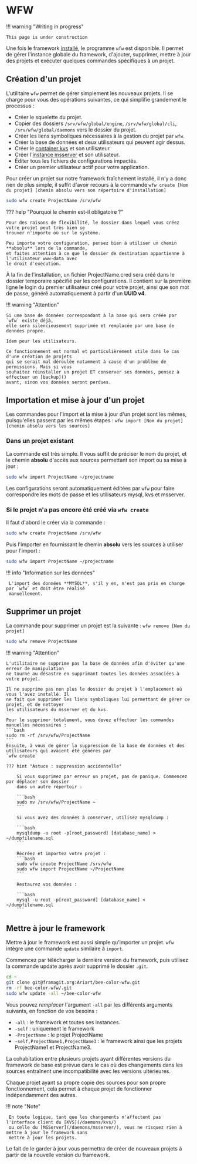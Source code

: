 # WFW

!!! warning "Writing in progress"

	This page is under construction

Une fois le framework [installé](general/start), le programme `wfw` est disponible. Il permet de
gérer l'instance globale du framework, d'ajouter, supprimer, mettre à jour des projets et exécuter
quelques commandes spécifiques à un projet.

## Création d'un projet

L'utilitaire `wfw` permet de gérer simplement les nouveaux projets.
Il se charge pour vous des opérations suivantes, ce qui simplifie grandement le processus :

- Créer le squelette du projet.
- Copier des dossiers `/srv/wfw/global/engine`, `/srv/wfw/global/cli`, `/srv/wfw/global/daemons` vers le dossier du
projet.
- Créer les liens symboliques nécessaires à la gestion du projet par `wfw`.
- Créer la base de données et deux utilisateurs qui peuvent agir dessus.
- Créer le [container kvs](daemons/kvs) et son utilisateur.
- Créer l'[instance msserver](daemons/msserver) et son utilisateur.
- Éditer tous les fichiers de configurations impactés.
- Créer un premier utilisateur actif pour votre application.

Pour créer un projet sur notre framework fraîchement installé, il n'y a donc rien de plus simple, il suffit
 d'avoir recours à la commande `wfw create [Nom du projet] [chemin absolu vers son répertoire d'installation]`

``` bash
sudo wfw create ProjectName /srv/wfw
```

??? help "Pourquoi le chemin est-il obligatoire ?"

    Pour des raisons de flexibilité, le dossier dans lequel vous créez votre projet peut très bien se
    trouver n'importe où sur le système.

    Peu importe votre configuration, pensez bien à utiliser un chemin **absolu** lors de la commande,
    et faites attention à ce que le dossier de destination appartienne à l'utilisateur www-data avec
    le droit d'exécution.

À la fin de l'installation, un fichier ProjectName.cred sera créé dans le dossier temporaire spécifié par les
configurations.
Il contient sur la première ligne le login du premier utilisateur créé pour votre projet,
 ainsi que son mot de passe, généré automatiquement à partir d'un **UUID v4**.

!!! warning "Attention"

    Si une base de données correspondant à la base qui sera créée par `wfw` existe déjà,
    elle sera silencieusement supprimée et remplacée par une base de données propre.

    Idem pour les utilisateurs.

    Ce fonctionnement est normal et particulièrement utile dans le cas d'une création de projets
    qui se serait mal déroulée notamment à cause d'un problème de permissions. Mais si vous
    souhaitez réinstaller un projet ET conserver ses données, pensez à effectuer un [backup]()
    avant, sinon vos données seront perdues.

## Importation et mise à jour d'un projet

Les commandes pour l'import et la mise à jour d'un projet sont les mêmes, puisqu'elles passent
par les mêmes étapes : `wfw import [Nom du projet] [chemin absolu vers les sources]`

### Dans un projet existant

La commande est très simple. Il vous suffit de préciser le nom du projet, et le chemin **absolu**
d'accès aux sources permettant son import ou sa mise à jour :
```bash
sudo wfw import ProjectName ~/projectname
```

Les configurations seront automatiquement éditées par `wfw` pour faire correspondre les mots
de passe et les utilisateurs mysql, kvs et msserver.


### Si le projet n'a pas encore été créé via `wfw create`

Il faut d'abord le créer via la commande :

```bash
sudo wfw create ProjectName /srv/wfw
```

Puis l'importer en fournissant le chemin **absolu** vers les sources à utiliser pour l'import :
```bash
sudo wfw import ProjectName ~/projectname
```

!!! info "Information sur les données"

	 L'import des données **MYSQL**, s'il y en, n'est pas pris en charge par `wfw` et doit être réalisé
	 manuellement.

## Supprimer un projet

La commande pour supprimer un projet est la suivante : `wfw remove [Nom du projet]`

```bash
sudo wfw remove ProjectName
```

!!! warning "Attention"

    L'utilitaire ne supprime pas la base de données afin d'éviter qu'une erreur de manipulation
    ne tourne au désastre en supprimant toutes les données associées à votre projet.

    Il ne supprime pas non plus le dossier du projet à l'emplacement où vous l'avez installé. Il
    ne fait que supprimer les liens symboliques lui permettant de gérer ce projet, et de nettoyer
    les utilisateurs du msserver et du kvs.

    Pour le supprimer totalement, vous devez effectuer les commandes manuelles nécessaires :
    ```bash
    sudo rm -rf /srv/wfw/ProjectName
    ```
    Ensuite, à vous de gérer la suppression de la base de données et des utilisateurs qui avaient été générés par
    `wfw create`

    ??? hint "Astuce : suppression accidentelle"

        Si vous supprimez par erreur un projet, pas de panique. Commencez par déplacer son dossier
        dans un autre répertoir :

        ```bash
        sudo mv /srv/wfw/ProjectName ~
        ```

        Si vous avez des données à conserver, utilisez mysqldump :

        ```bash
        mysqldump -u root -p[root_password] [database_name] > ~/dumpfilename.sql
        ```

        Récréez et importez votre projet :
        ```bash
        sudo wfw create ProjectName /srv/wfw
        sudo wfw import ProjectName ~/ProjectName
        ```

        Restaurez vos données :

        ```bash
        mysql -u root -p[root_password] [database_name] < ~/dumpfilename.sql
        ```

## Mettre à jour le framework

Mettre à jour le framework est aussi simple qu'importer un projet. `wfw` intègre une commande `update`
similaire à `import`.

Commencez par télécharger la dernière version du framework, puis utilisez la commande update après
avoir supprimé le dossier `.git`.

```bash
cd ~
git clone git@framagit.org:Ariart/bee-color-wfw.git
rm -rf bee-color-wfw/.git
sudo wfw update -all ~/bee-color-wfw
```

Vous pouvez *remplacer* l'argument `-all` par les différents arguments suivants, en fonction de vos
 besoins :

- `-all` : le framework et toutes ses instances.
- `-self` : uniquement le framework
- `-ProjectName` : le projet ProjectName
- `-self,ProjectName1,ProjectName3` : le framework ainsi que les projets ProjectName1 et ProjectName3.

La cohabitation entre plusieurs projets ayant différentes versions du framework de base est
prévue dans le cas où des changements dans les sources entraînent une incompatibilité avec les versions ultérieures.

Chaque projet ayant sa propre copie des sources pour son propre fonctionnement, cela permet à chaque
 projet de fonctionner indépendamment des autres.

!!! note "Note"

	 En toute logique, tant que les changements n'affectent pas l'interface client du [KVS](/daemons/kvs/)
	 ou celle du [MSServer](/daemons/msserver/), vous ne risquez rien à mettre à jour le framework sans
	 mettre à jour les projets.

 Le fait de le garder à jour vous permettra de créer de nouveaux projets à partir de la nouvelle
 version du framework.